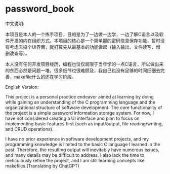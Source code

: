 # password_book
中文说明:

本项目是本人的一个练手项目，目的是为了一边做一边学，一边了解C语言以及软件开发的内在组织方式。本项目的核心是一个简单那的密码信息保存功能，暂时没有考虑去搞个UI界面，就打算先从最基本的功能做起（输入输出、文件读写、增删改查等）。

本人没有任何开发项目经历，编程也仅仅局限于当年学的一点C语言，所以做出来的东西必然是问题一堆，很多细节也很难顾及，我自己也没有足够的时间细细去完善，makefile什么的还在学习阶段。

English Version: 

This project is a personal practice endeavor aimed at learning by doing while gaining an understanding of the C programming language and the organizational structure of software development. The core functionality of the project is a simple password information storage system. For now, I have not considered creating a UI interface and plan to focus on implementing basic features first (such as input/output, file reading/writing, and CRUD operations).

I have no prior experience in software development projects, and my programming knowledge is limited to the basic C language I learned in the past. Therefore, the resulting output will inevitably have numerous issues, and many details may be difficult to address. I also lack the time to meticulously refine the project, and I am still learning concepts like makefiles.(Translating by ChatGPT)